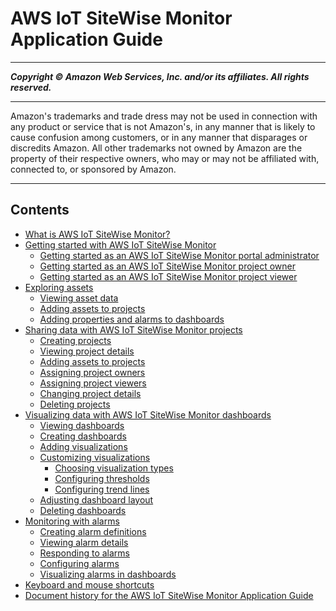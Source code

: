 # AWS IoT SiteWise Monitor Application Guide

-----
*****Copyright &copy; Amazon Web Services, Inc. and/or its affiliates. All rights reserved.*****

-----
Amazon's trademarks and trade dress may not be used in 
     connection with any product or service that is not Amazon's, 
     in any manner that is likely to cause confusion among customers, 
     or in any manner that disparages or discredits Amazon. All other 
     trademarks not owned by Amazon are the property of their respective
     owners, who may or may not be affiliated with, connected to, or 
     sponsored by Amazon.

-----
## Contents
+ [What is AWS IoT SiteWise Monitor?](what-is-monitor-app.md)
+ [Getting started with AWS IoT SiteWise Monitor](getting-started.md)
   + [Getting started as an AWS IoT SiteWise Monitor portal administrator](portal-admin-getting-started.md)
   + [Getting started as an AWS IoT SiteWise Monitor project owner](project-owner-getting-started.md)
   + [Getting started as an AWS IoT SiteWise Monitor project viewer](project-viewer-getting-started.md)
+ [Exploring assets](explore-assets.md)
   + [Viewing asset data](view-asset-data.md)
   + [Adding assets to projects](add-assets-to-projects-ea.md)
   + [Adding properties and alarms to dashboards](add-assets-to-dashboards.md)
+ [Sharing data with AWS IoT SiteWise Monitor projects](share-data.md)
   + [Creating projects](create-projects.md)
   + [Viewing project details](view-project-details.md)
   + [Adding assets to projects](add-assets-to-projects-sd.md)
   + [Assigning project owners](assign-project-owners.md)
   + [Assigning project viewers](assign-project-viewers.md)
   + [Changing project details](edit-project-details.md)
   + [Deleting projects](delete-projects.md)
+ [Visualizing data with AWS IoT SiteWise Monitor dashboards](visualize-data.md)
   + [Viewing dashboards](view-dashboards.md)
   + [Creating dashboards](create-dashboards.md)
   + [Adding visualizations](add-visualizations.md)
   + [Customizing visualizations](customize-visualizations.md)
      + [Choosing visualization types](choose-visualization-types.md)
      + [Configuring thresholds](configure-thresholds.md)
      + [Configuring trend lines](configure-trend-lines.md)
   + [Adjusting dashboard layout](adjust-layout.md)
   + [Deleting dashboards](delete-dashboards.md)
+ [Monitoring with alarms](monitor-alarms.md)
   + [Creating alarm definitions](create-alarms.md)
   + [Viewing alarm details](view-alarm-details.md)
   + [Responding to alarms](respond-to-alarms.md)
   + [Configuring alarms](configure-alarms.md)
   + [Visualizing alarms in dashboards](visualize-alarms.md)
+ [Keyboard and mouse shortcuts](shortcut-reference.md)
+ [Document history for the AWS IoT SiteWise Monitor Application Guide](document-history.md)